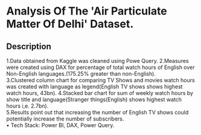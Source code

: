# Analysis Of The 'Air Particulate Matter Of Delhi' Dataset.
## Description
1.Data obtained from Kaggle was cleaned using Powe Query.
2.Measures were created using DAX for percentage of total watch hours of English over Non-English languages.(175.25% greater than non-English).  
3.Clustered column chart for comparing TV Shows and movies watch hours was created with language as legend(English TV shows shows highest watch hours, 43bn).
4.Stacked bar chart for sum of weekly watch hours by show title and language(Stranger things(English) shows highest watch hours i,e. 2.7bn).  
5.Results point out that increasing the number of English TV shows could potentially increase the number of subscribers.  
• Tech Stack: Power BI, DAX, Power Query.

